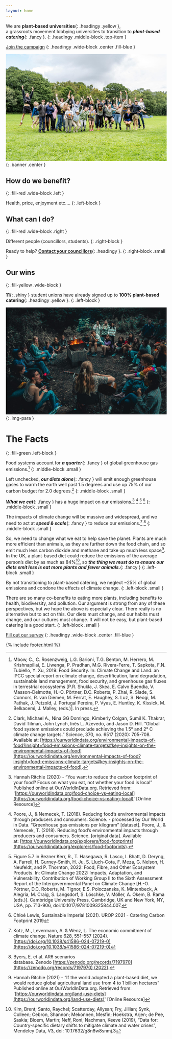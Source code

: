 ```yaml
---
layout: home
---
```

We are **plant-based universities**{: .headingy .yellow },  
a grassroots movement lobbying universities to transition to ***plant-based catering***{: .fancy }.
{: .headingy .middle-block .top-item }

[Join the campaign](/councillors)
{: .headingy .wide-block .center .fill-blue }

<!-- [Contact the student union](/councillors)
{: .headingy .wide-block .center .fill-blue }

[Show me the facts](#the-facts)
{: .headingy .wide-block .right .fill-blue } -->

<!-- # What we do...
{: .wide-block } 

useful tag:
{::options parse_block_html="true" T}
-->

![PBU camp jumping](/assets/images/pictures/SummerCamp2023.jpeg){: .banner .center }

## How do we benefit?
{: .fill-red .wide-block .left }

Health, price, enjoyment etc.... 
{: .left-block }  

## What can I do?
{: .fill-red .wide-block .right }

Different people (councillors, students).
{: .right-block }  

<!-- Move to FAQ!
## Justice
{: .fill-red .wide-block .left }

What we eat is deeply intersectional. We will only accept a transition that works for exactly everyone.
{: .left-block } -->

Ready to help? **[Contact your councillors](/councillors)**{: .headingy }.
{: .right-block .small }

## Our wins
{: .fill-yellow .wide-block }

**11**{: .shiny } student unions have already signed up to **100% plant-based catering**{: .headingy .yellow }.
{: .left-block }

![PBU campfire](/assets/images/pictures/CampCampfire.jpeg)
{: .img-para }

# The Facts
{: .fill-green .left-block }

Food systems account for ***a quarter***{: .fancy } of global greenhouse gas emissions.[^1]
{: .middle-block .small }

Left unchecked, ***our diets alone***{: .fancy } will emit enough greenhouse gases to warm the earth well past 1.5 degrees and use up 75% of our carbon budget for 2.0 degrees.[^2]
{: .middle-block .small }

***What we eat***{: .fancy } has a huge impact on our emissions.[^3] [^4] [^5] [^6]
{: .middle-block .small }

The impacts of climate change will be massive and widespread, and we need to act at ***speed & scale***{: .fancy } to reduce our emissions.[^7] [^8]
{: .middle-block .small }

[^1]: Mbow, C., C. Rosenzweig, L.G. Barioni, T.G. Benton, M. Herrero, M. Krishnapillai, E. Liwenga, P. Pradhan, M.G. Rivera-Ferre, T. Sapkota, F.N. Tubiello, Y. Xu, 2019: Food Security. In: Climate Change and Land: an IPCC special report on climate change, desertification, land degradation, sustainable land management, food security, and greenhouse gas fluxes in terrestrial ecosystems [P.R. Shukla, J. Skea, E. Calvo Buendia, V. Masson-Delmotte, H.-O. Pörtner, D.C. Roberts, P. Zhai, R. Slade, S. Connors, R. van Diemen, M. Ferrat, E. Haughey, S. Luz, S. Neogi, M. Pathak, J. Petzold, J. Portugal Pereira, P. Vyas, E. Huntley, K. Kissick, M. Belkacemi, J. Malley, (eds.)]. In press.

[^2]: Clark, Michael A., Nina GG Domingo, Kimberly Colgan, Sumil K. Thakrar, David Tilman, John Lynch, Inês L. Azevedo, and Jason D. Hill. “Global food system emissions could preclude achieving the 1.5° and 2° C climate change targets.” Science, 370, no. 6517 (2020): 705-708. Available at: [https://ourworldindata.org/environmental-impacts-of-food?insight=food-emissions-climate-targets#key-insights-on-the-environmental-impacts-of-food](https://ourworldindata.org/environmental-impacts-of-food?insight=food-emissions-climate-targets#key-insights-on-the-environmental-impacts-of-food).

[^3]: Hannah Ritchie (2020) - “You want to reduce the carbon footprint of your food? Focus on what you eat, not whether your food is local” Published online at OurWorldInData.org. Retrieved from: '[https://ourworldindata.org/food-choice-vs-eating-local](https://ourworldindata.org/food-choice-vs-eating-local)' [Online Resource]

[^4]: Poore, J., & Nemecek, T. (2018). Reducing food’s environmental impacts through producers and consumers. Science. - processed by Our World in Data. “Greenhouse gas emissions per kilogram” [dataset]. Poore, J., & Nemecek, T. (2018). Reducing food’s environmental impacts through producers and consumers. Science. [original data]. Available at: [https://ourworldindata.org/explorers/food-footprints](https://ourworldindata.org/explorers/food-footprints).

[^5]: Figure 5.7 in Bezner Kerr, R., T. Hasegawa, R. Lasco, I. Bhatt, D. Deryng, A. Farrell, H. Gurney-Smith, H. Ju, S. Lluch-Cota, F. Meza, G. Nelson, H. Neufeldt, and P. Thornton, 2022: Food, Fibre, and Other Ecosystem Products. In: Climate Change 2022: Impacts, Adaptation, and Vulnerability. Contribution of Working Group II to the Sixth Assessment Report of the Intergovernmental Panel on Climate Change [H.-O. Pörtner, D.C. Roberts, M. Tignor, E.S. Poloczanska, K. Mintenbeck, A. Alegría, M. Craig, S. Langsdorf, S. Löschke, V. Möller, A. Okem, B. Rama (eds.)]. Cambridge University Press, Cambridge, UK and New York, NY, USA, pp. 713-906, doi:10.1017/9781009325844.007.

[^6]: Chloé Lewis, Sustainable Imperial (2021). UROP 2021 - Catering Carbon Footprint 2019

[^7]: Kotz, M., Levermann, A. & Wenz, L. The economic commitment of climate change. Nature 628, 551–557 (2024). [https://doi.org/10.1038/s41586-024-07219-0](https://doi.org/10.1038/s41586-024-07219-0)

[^8]: Byers, E. et al. AR6 scenarios database. Zenodo [https://zenodo.org/records/7197970](https://zenodo.org/records/7197970) (2022).


So, we need to change what we eat to help save the planet. Plants are much more efficient than animals, as they are further down the food chain, and so emit much less carbon dioxide and methane and take up much less space[^9]. In the UK, a plant-based diet could reduce the emissions of the average person’s diet by as much as 84%[^10], so ***the thing we must do to ensure our diets emit less is eat more plants and fewer animals.***{: .fancy }
{: .left-block .small }

By not transitioning to plant-based catering, we neglect ~25% of global emissions and condone the effects of climate change.
{: .left-block .small }

There are so many co-benefits to eating more plants, including benefits to health, biodiversity, and pollution. Our argument is strong from any of these perspectives, but we hope the above is especially clear. There really is no alternative but to act on this. Our diets must change, and our habits must change, and our cultures must change. It will not be easy, but plant-based catering is a good start.
{: .left-block .small }

[^9]: Hannah Ritchie (2021) - “If the world adopted a plant-based diet, we would reduce global agricultural land use from 4 to 1 billion hectares” Published online at OurWorldInData.org. Retrieved from: '[https://ourworldindata.org/land-use-diets](https://ourworldindata.org/land-use-diets)' [Online Resource]

[^10]: Kim, Brent; Santo, Raychel; Scatterday, Allysan; Fry, Jillian; Synk, Colleen; Cebron, Shannon; Mekonnen, Mesfin; Hoekstra, Arjen; de Pee, Saskia; Bloem, Martin; Neff, Roni; Nachman, Keeve (2019), “Data for: Country-specific dietary shifts to mitigate climate and water crises”, Mendeley Data, V3, doi: 10.17632/g8n8w8snmj.3

[Fill out our survey](https://imperial.eu.qualtrics.com/jfe/form/SV_3Ldkvi8p4U8Bh9c)
{: .headingy .wide-block .center .fill-blue }

{% include footer.html %}

<!-- [Join our next meeting]()
{: .headingy .wide-block .center .fill-blue } -->

<!--
- post policy motion draft
- video explanation -->
